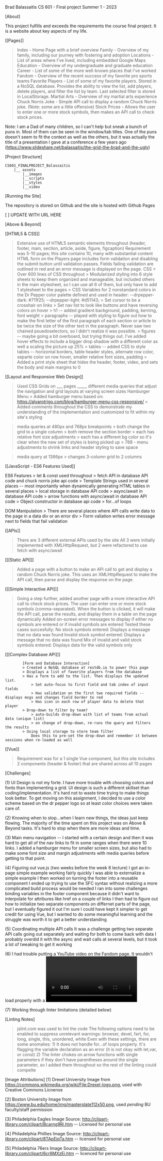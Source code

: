 Brad Balassaitis
CS 601 - Final project
Summer 1 - 2023


[About]

This project fulfills and exceeds the requirements the course final project. It is a website about key aspects of my life.

[[Pages]]
> Index - Home Page with a brief overview
> Family - Overview of my family, including our journey with fostering and adoption
> Locations - List of areas where I've lived, including embedded Google Maps
> Education - Overview of my undergraduate and graduate education
> Career - List of some of the more well-known places that I've worked
> Fandom - Overview of the recent success of my favorite pro sports teams
> Favorite Players - List of some of my favorite players. Stored in a NoSQL database. Provides the ability to view the list, add players, delete players, and filter the list by team. Last selected filter is stored in LocalStorage.
> Martial Arts - Overview of my martial arts experience
> Chuck Norris Joke - Simple API call to display a random Chuck Norris joke. (Note: some are a little offensive)
> Stock Prices - Allows the user to enter one or more stock symbols, then makes an API call to check stock prices.


Note: I am a Dad of many children, so I can't help but sneak a bunch of puns in. Most of them can be seen in the window/tab titles. One of the puns doesn't seem to fit the context as well as the others, but it was actually the title of a presentation I gave at a conference a few years ago (https://www.slideshare.net/balassaitis/the-grid-the-brad-and-the-ugly)


[Project Structure]

	CS601_FINALPROJECT_Balassaitis
		|__ assets
			|__images
			|__scripts
			|__styles
			|__video



[Running the Site]

The repository is stored on Github and the site is hosted with Github Pages

[ ] UPDATE WITH URL HERE



[Above & Beyond]

[[HTML5 & CSS]]
> Extensive use of HTML5 semantic elements throughout (header, footer, main, section, article, aside, figure, figcaption)
> Requirement was 5-10 pages; this site contains 10, many with substantial content
> HTML form on the Players page includes form validation and disabling the submit button until validation passes. Fields failing validation are outlined in red and an error message is displayed on the page.
> CSS
	> Over 600 lines of CSS throughout
	> Modularized styling into 6 style sheets to keep them organized and manageable, but included others in the main stylesheet, so I can use all 6 of them, but only have to add 1 stylesheet to the pages 
	> CSS Variables for 2 nonstandard colors in the Dr Pepper color palette defined and used in header: 
		--drpepper-dark: #711f25;
		--drpepper-light: #d51143;
	> Set cursor to be a crosshair on links
	> Set nav list to look like buttons and have reversing colors on hover
	> h1 -- added gradient background, padding, kerning, font weight
	> paragraphs -- played with styling to figure out how to make the first letter of the first paragraph of each section or article to be twice the size of the other text in the paragraph. Never saw two chained psuedoselectors, so I didn't realize it was possible.
	> figures -- maybe going a bit overboard, but trying things out. I've added hover effects to include a bigger drop shadow with a different color as well a scaling the picture up 25%
	> tables -- added CSS to style tables -- horizontal borders, table header styles, alternate row color, separte color on row hover, smaller relative font sizes, padding
	> Added a print style sheet that hides the header, footer, video, and sets the body and main margins to 0



[[Layout and Responsive Web Design]]
> Used CSS Grids on ___ pages
> _____ different media queries that adjust the navigation and grid layouts at varying screen sizes
> Hamburger Menu
	> Added hamburger menu based on: https://alvarotrigo.com/blog/hamburger-menu-css-responsive/
	> Added comments throughout the CSS to demonstrate my understanding of the implementation and customized to fit within my site's styling

> media queries at 480px and 768px breakpoints
	> both change the grid to a single column
	> both remove the section border
	> each has relative font size adjustments
	> each has a different bg color so it's clear when the new set of styles is being picked up
	> 768 - menu adjustments to shrink links and header styling to save space

> media query at 1366px
	> changes 3-column grid to 2 columns




[[JavaScript - ES6 Features Used]]

ES6 Features
	> let & const used throughout
	> fetch API in database API code and chuck norris joke api code
	> Template Strings used in several places -- most importantly when dynamically generating HTML tables in several places
	> local storage in database API code
	> async/await in database API code
	> arrow functions with async/await in database API code
	> Object constructor in database api code
	> for...of loops

DOM Manipulation
	> There are several places where API calls write data to the page in a data div or an error div
	> Form valiation writes error message next to fields that fail validation


[[APIs]]
> There are 3 different external APIs used by the site
> All 3 were initially implemented with XMLHttpRequest, but 2 were refactored to use fetch with async/await


[[[Static API]]]
> Added a page with a button to make an API call to get and display a random Chuck Norris joke.
This uses an XMLHttpRequest to make the API call, then parse and display the response on the page.


[[[Simple Interactive API]]]
> Going a step further, added another page with a more interactive API call to check stock prices.
The user can enter one or more stock symbols (comma-separated).
When the button is clicked, it will make the API call, parse the results, and display them in a table on the page dynamically
> Added on-screen error messages to display if either no symbols are entered or if invalid symbols are entered
> Tested these cases succesfully:
	No stock symbols entered:  Displays a message that no data was found
	Invalid stock symbol entered: Displays a message that no data was found
	Mix of invalid and valid stock symbols entered: Displays data for the valid symbols only


[[[Complex Database API]]]

			[Form and Database Interaction]
			> Created a NoSQL database at restdb.io to power this page
			> Displays a list of favorite players from the database
			> Has a form to add to the list. Then displays the updated list.
				> Set auto-focus to first field and tab index of input fields
				> Has validation on the first two required fields -- displays msgs and changes field border to red
				> Has icon in each row of player data to delete that player
			> Drop-down to filter by team?
				> auto-builds drop-down with list of teams from actual data (unique list)
				> on change of drop-down, re-runs the query and filters the results
			> Using local storage to store team filter
				Does this to pre-set the drop-down and remember it between sessions when re-loaded as well




[[Vue]]
> Requirement was for a 1 single Vue component, but this site includes 2 components (header & footer) that are shared across all 10 pages



[Challenges]

(1) UI Design is not my forte. I have more trouble with choosing colors and fonts than implementing a grid. UI design is such a different skillset than coding/implementation. It's hard not to waste time trying to make things look better. To get moving on this assignment, I decided to use a color scheme based on the dr pepper logo so at least color choices were taken care of.

(2) Knowing when to stop...when I learn new things, the ideas just keep flowing. The majority of the time spent on this project was on Above & Beyond tasks. It's hard to stop when there are more ideas and time.

(3) Main menu navigation -- I started with a certain design and then it was hard to get all of the nav links to fit in some ranges when there were 10 links. I added a hamburger menu for smaller screen sizes, but also had to make some font size and margin adjustments with media queries before getting to that point.

(4) Figuring out vue.js (two weeks before the week 6 lecture)
	I got an in-page simple example working fairly quickly
	I was able to externalize a simple example
	I then worked on turning the footer into a reusable component
	I ended up trying to use the SFC syntax without realizing a more complicated build process would be needed
	I ran into some challenges binding variables in the footer component because it didn't want to interpolate for attribures like href on a couple of links
	I then had to figure out how to initialize two separate components on differnet parts of the page, but I eventually figured it out
	I'm sure I could have kept it simpler to get credit for using Vue, but I wanted to do some meaningful learning and the struggle was worth it to get a better understanding

(5) Coordinating multiple API calls
It was a challenge getting two separate API calls going out separately and waiting for both to come back with data
I probably overdid it with the async and wait calls at several levels, but it took a lot of tweaking to get it working


(6) I had trouble putting a YouTube video on the Fandom page. It wouldn't load properly with a <video> tag or an <embed> tag with source directly from YouTube. But I didn't have any more time to fool with it, so I just made it an external link, which works fine.  (I have a separate <video> tag still in the site on the martialarts page.)

(7) Working through linter limitations (detailed below)



[Linting Notes]
> jslint.com was used to lint the code
> The following options need to be enabled to suppress unrelevant warnings:
		browser, devel, fart, for, long, single, this, unordered, white
> Even with these settings, there are some anomalies:
		1) It does not handle for...of loops properly. It's flagging the variable declaration as an error (it is not okay with let,var, or const)
		2) The linter chokes on arrow functions with single parameters if they don't have parentheses around the single parameter, so I added them throughout so the rest of the linting could compelte




[Image Attributions]
[1] Drexel University
Image from https://commons.wikimedia.org/wiki/File:Drexel-logo.png, used with Creative Commons Licnense

[2] Boston University
Image from https://www.bu.edu/home/img/masterplate112x50.png, used *pending* BU faculty/staff permission

[3] Philadelphia Eagles
Image Source: http://clipart-library.com/clipart/Bcarng9Ri.htm -- Licensed for personal use

[4] Philadelphia Phillies
Image Source:  http://clipart-library.com/clipart/8TApEjpTa.htm -- licensed for personal use

[5] Philadelphia 76ers
Image Source:  http://clipart-library.com/clipart/6cr6MXzEi.htm -- licenced for personal use
